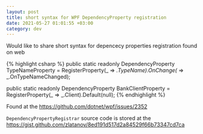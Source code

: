 ```yaml
---
layout: post
title: short syntax for WPF DependencyProperty registration
date: 2021-05-27 01:01:55 +03:00 
category: dev
---
```


Would like to share short syntax for depencecy properties registration found on web

{% highlight csharp %}
public static readonly DependencyProperty TypeNameProperty = RegisterProperty(_ => _.TypeName).OnChange(_ => _.OnTypeNameChanged);

public static readonly DependencyProperty BankClientProperty = RegisterProperty(_ => _.Client).Default(null);
{% endhighlight %}

Found at the https://github.com/dotnet/wpf/issues/2352

`DependencyPropertyRegistrar` source code is stored at the https://gist.github.com/zlatanov/8ed191d517d2a84529f66b73347cd7ca